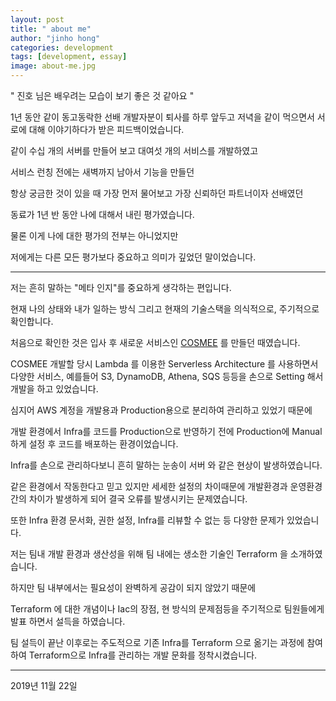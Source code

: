```yaml
---
layout: post
title: " about me"
author: "jinho hong"
categories: development
tags: [development, essay]
image: about-me.jpg
---
```


" 진호 님은 배우려는 모습이 보기 좋은 것 같아요 "

1년 동안 같이 동고동락한 선배 개발자분이 퇴사를 하루 앞두고 저녁을 같이 먹으면서 서로에 대해 이야기하다가 받은 피드백이었습니다.

같이 수십 개의 서버를 만들어 보고 대여섯 개의 서비스를 개발하였고

서비스 런칭 전에는 새벽까지 남아서 기능을 만들던

항상 궁금한 것이 있을 때 가장 먼저 물어보고 가장 신뢰하던 파트너이자 선배였던

동료가 1년 반 동안 나에 대해서 내린 평가였습니다.

물론 이게 나에 대한 평가의 전부는 아니었지만

저에게는 다른 모든 평가보다 중요하고 의미가 깊었던 말이었습니다.

---

저는 흔히 말하는 "메타 인지"를 중요하게 생각하는 편입니다.

현재 나의 상태와 내가 일하는 방식 그리고 현재의 기술스택을 의식적으로, 주기적으로 확인합니다.

처음으로 확인한 것은 입사 후 새로운 서비스인 [COSMEE](https://m.blog.naver.com/wsb9393/221508016691) 를 만들던 때였습니다.  

COSMEE 개발할 당시 Lambda 를 이용한 Serverless Architecture 를 사용하면서 다양한 서비스, 예를들어 S3, DynamoDB, Athena, SQS 등등을 손으로 Setting 해서 개발을 하고 있었습니다.

심지어 AWS 계정을 개발용과 Production용으로 분리하여 관리하고 있었기 때문에

개발 환경에서 Infra를 코드를 Production으로 반영하기 전에 Production에 Manual하게 설정 후 코드를 배포하는 환경이었습니다.

Infra를 손으로 관리하다보니 흔히 말하는 눈송이 서버 와 같은 현상이 발생하였습니다. 

같은 환경에서 작동한다고 믿고 있지만 세세한 설정의 차이때문에 개발환경과 운영환경 간의 차이가 발생하게 되어 결국 오류를 발생시키는 문제였습니다.

또한 Infra 환경 문서화, 권한 설정, Infra를 리뷰할 수 없는 등 다양한 문제가 있었습니다.

저는 팀내 개발 환경과 생산성을 위해 팀 내에는 생소한 기술인 Terraform 을 소개하였습니다.

하지만 팀 내부에서는 필요성이 완벽하게 공감이 되지 않았기 때문에

Terraform 에 대한 개념이나 Iac의 장점, 현 방식의 문제점등을 주기적으로 팀원들에게 발표 하면서 설득을 하였습니다.

팀 설득이 끝난 이후로는 주도적으로 기존 Infra를 Terraform 으로 옮기는 과정에 참여하여 Terraform으로 Infra를 관리하는 개발 문화를 정착시켰습니다.

---













2019년 11월 22일
